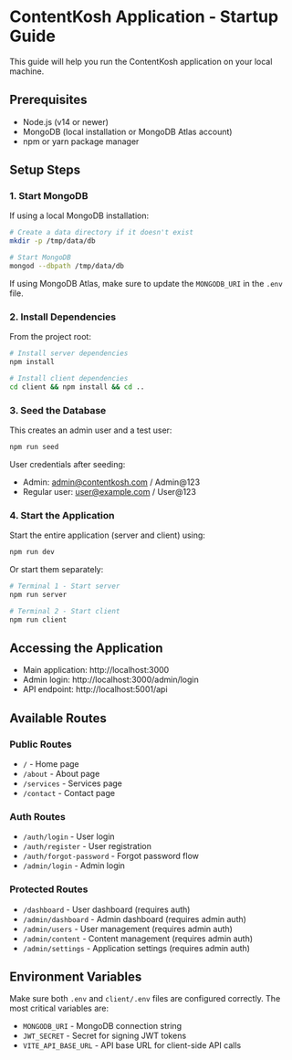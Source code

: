 # ContentKosh Application - Startup Guide

This guide will help you run the ContentKosh application on your local machine.

## Prerequisites

- Node.js (v14 or newer)
- MongoDB (local installation or MongoDB Atlas account)
- npm or yarn package manager

## Setup Steps

### 1. Start MongoDB

If using a local MongoDB installation:

```bash
# Create a data directory if it doesn't exist
mkdir -p /tmp/data/db

# Start MongoDB
mongod --dbpath /tmp/data/db
```

If using MongoDB Atlas, make sure to update the `MONGODB_URI` in the `.env` file.

### 2. Install Dependencies

From the project root:

```bash
# Install server dependencies
npm install

# Install client dependencies
cd client && npm install && cd ..
```

### 3. Seed the Database

This creates an admin user and a test user:

```bash
npm run seed
```

User credentials after seeding:
- Admin: admin@contentkosh.com / Admin@123
- Regular user: user@example.com / User@123

### 4. Start the Application

Start the entire application (server and client) using:

```bash
npm run dev
```

Or start them separately:

```bash
# Terminal 1 - Start server
npm run server

# Terminal 2 - Start client
npm run client
```

## Accessing the Application

- Main application: http://localhost:3000
- Admin login: http://localhost:3000/admin/login
- API endpoint: http://localhost:5001/api

## Available Routes

### Public Routes
- `/` - Home page
- `/about` - About page
- `/services` - Services page
- `/contact` - Contact page

### Auth Routes
- `/auth/login` - User login
- `/auth/register` - User registration
- `/auth/forgot-password` - Forgot password flow
- `/admin/login` - Admin login

### Protected Routes
- `/dashboard` - User dashboard (requires auth)
- `/admin/dashboard` - Admin dashboard (requires admin auth)
- `/admin/users` - User management (requires admin auth)
- `/admin/content` - Content management (requires admin auth)
- `/admin/settings` - Application settings (requires admin auth)

## Environment Variables

Make sure both `.env` and `client/.env` files are configured correctly. The most critical variables are:

- `MONGODB_URI` - MongoDB connection string
- `JWT_SECRET` - Secret for signing JWT tokens
- `VITE_API_BASE_URL` - API base URL for client-side API calls